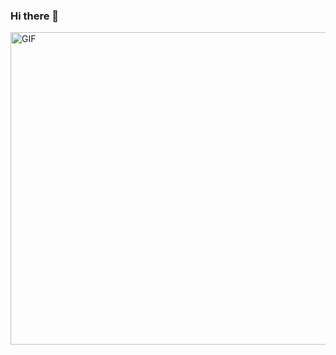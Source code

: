 ### Hi there 👋

<img align="right" alt="GIF" src="https://i.pinimg.com/originals/21/11/61/21116158daaeb1459b4ec0758505e1ad.gif" width="650" height="500" />

<!--
**Viti01g/Viti01g** is a ✨ _special_ ✨ repository because its `README.md` (this file) appears on your GitHub profile.

Here are some ideas to get you started:

- 🔭 I’m currently working on ...
- 🌱 I’m currently learning ...
- 👯 I’m looking to collaborate on ...
- 🤔 I’m looking for help with ...
- 💬 Ask me about ...
- 📫 How to reach me: ...
- 😄 Pronouns: ...
- ⚡ Fun fact: ...
-->

